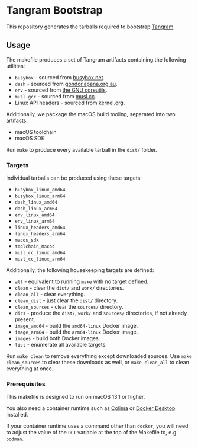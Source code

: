 # Tangram Bootstrap

This repository generates the tarballs required to bootstrap [Tangram](https://www.tangram.dev).

## Usage

The makefile produces a set of Tangram artifacts containing the following utilities:

- `busybox` - sourced from [busybox.net](https://busybox.net/).
- `dash` - sourced from [gondor.apana.org.au](http://gondor.apana.org.au/~herbert/dash/).
- `env` - sourced from [the GNU coreutils](https://www.gnu.org/software/coreutils/).
- `musl-gcc` - sourced from [musl.cc](https://musl.cc).
- Linux API headers - sourced from [kernel.org](https://www.kernel.org).

Additionally, we package the macOS build tooling, separated into two artifacts:

- macOS toolchain
- macOS SDK

Run `make` to produce every available tarball in the `dist/` folder.

### Targets

Individual tarballs can be produced using these targets:

- `busybox_linux_amd64`
- `busybox_linux_arm64`
- `dash_linux_amd64`
- `dash_linux_arm64`
- `env_linux_amd64`
- `env_linux_arm64`
- `linux_headers_amd64`
- `linux_headers_arm64`
- `macos_sdk`
- `toolchain_macos`
- `musl_cc_linux_amd64`
- `musl_cc_linux_arm64`

Additionally, the following housekeeping targets are defined:

- `all` - equivalent to running `make` with no target defined.
- `clean` - clear the `dist/` and `work/` directories.
- `clean_all` - clear everything.
- `clean_dist` - just clear the `dist/` directory.
- `clean_sources` - clear the `sources/` directory.
- `dirs` - produce the `dist/`, `work/` and `sources/` directories, if not already present.
- `image_amd64` - build the `amd64-linux` Docker image.
- `image_arm64` - build the `arm64-linux` Docker image.
- `images` - build both Docker images.
- `list` - enumerate all available targets.

Run `make clean` to remove everything except downloaded sources. Use `make clean_sources` to clear these downloads as well, or `make clean_all` to clean everything at once.

### Prerequisites

This makefile is designed to run on macOS 13.1 or higher.

You also need a container runtime such as [Colima](https://github.com/abiosoft/colima) or [Docker Desktop](https://www.docker.com/products/docker-desktop/) installed.

If your container runtime uses a command other than `docker`, you will need to adjust the value of the `OCI` variable at the top of the Makefile to, e.g. `podman`.
